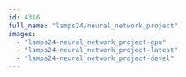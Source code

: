 ```yaml
---
id: 4316
full_name: "lamps24/neural_network_project"
images: 
  - "lamps24-neural_network_project-gpu"
  - "lamps24-neural_network_project-latest"
  - "lamps24-neural_network_project-devel"
---
```


